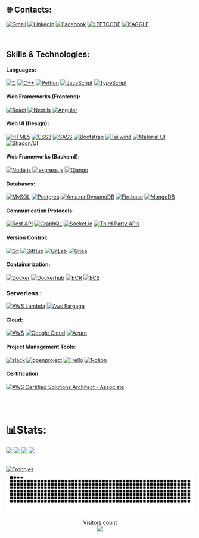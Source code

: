 ## 🌐 Contacts:

[![Gmail](https://img.shields.io/badge/Gmail-D14836?style=for-the-badge&logo=gmail&logoColor=white)](mailto:nmshihabislam@gmail.com?subject=From%20GitHub&body=Hi,%20there.%20Found%20you%20from%20GitHub.)
[![LinkedIn](https://img.shields.io/badge/LinkedIn-0077B5?style=for-the-badge&logo=linkedin&logoColor=white)](https://linkedin.com/in/nmshihabislam)
[![Facebook](https://img.shields.io/badge/Facebook-1877F2?style=for-the-badge&logo=facebook&logoColor=white)](https://facebook.com/nmshihabislam)
[![LEETCODE](https://img.shields.io/badge/-LeetCode-FFA116?style=for-the-badge&logo=LeetCode&logoColor=black)](https://leetcode.com/u/nmshihabislam/)
[![KAGGLE](https://img.shields.io/badge/Kaggle-20BEFF?style=for-the-badge&logo=Kaggle&logoColor=white)](https://www.kaggle.com/nmshihabislam)
<br>

<!-- [![Kaggle](https://img.shields.io/badge/Kaggle-%2320BEFF.svg?logo=Kaggle&logoColor=white)](https://www.kaggle.com/hossainalmahdi)
[![LeetCode](https://img.shields.io/badge/LeetCode-%23FFA116.svg?logo=LeetCode&logoColor=white)](https://leetcode.com/hossainalmahdi) -->
<br>
<!-- [![Kaggle](https://img.shields.io/badge/Kaggle-%2320BEFF.svg?logo=Kaggle&logoColor=white)](https://www.kaggle.com/hossainalmahdi)
[![LeetCode](https://img.shields.io/badge/LeetCode-%23FFA116.svg?logo=LeetCode&logoColor=white)](https://leetcode.com/hossainalmahdi) -->

## Skills & Technologies:

#### Languages:

[![C](https://img.shields.io/badge/C-00599C?style=for-the-badge&logo=c&logoColor=white)]()
[![C++](https://img.shields.io/badge/C++-00599C?style=for-the-badge&logo=c%2B%2B&logoColor=white)]()
[![Python](https://img.shields.io/badge/Python-3776AB?style=for-the-badge&logo=python&logoColor=white)]()
[![JavaScript](https://img.shields.io/badge/JavaScript-F7DF1E?style=for-the-badge&logo=javascript&logoColor=black)]()
[![TypeScript](https://img.shields.io/badge/TypeScript-007ACC?style=for-the-badge&logo=typescript&logoColor=white)]()

#### Web Frameworks (Frontend):

[![React](https://img.shields.io/badge/React-20232A?style=for-the-badge&logo=react&logoColor=61DAFB)]()
[![Next.js](https://img.shields.io/badge/Next.js-000000?style=for-the-badge&logo=nextdotjs&logoColor=white)]()
[![Angular](https://img.shields.io/badge/Angular-DD0031?style=for-the-badge&logo=angular&logoColor=white)]()

#### Web UI (Design):

[![HTML5](https://img.shields.io/badge/HTML5-E34F26?style=for-the-badge&logo=html5&logoColor=white)]()
[![CSS3](https://img.shields.io/badge/CSS3-1572B6?style=for-the-badge&logo=css3&logoColor=white)]()
[![SASS](https://img.shields.io/badge/Sass-CC6699?style=for-the-badge&logo=sass&logoColor=white)]()
[![Bootstrap](https://img.shields.io/badge/Bootstrap-563D7C?style=for-the-badge&logo=bootstrap&logoColor=white)]()
[![Tailwind](https://img.shields.io/badge/Tailwind_CSS-38B2AC?style=for-the-badge&logo=tailwind-css&logoColor=white)]()
[![Material UI](https://img.shields.io/badge/Material_UI-0081CB?style=for-the-badge&logo=material-ui&logoColor=white)]()
[![Shadcn/UI](https://img.shields.io/badge/Shadcn%2FUI-000000?style=for-the-badge&logo=shadcn%2Fui&logoColor=white)]()

#### Web Frameworks (Backend):

[![Node.js](https://img.shields.io/badge/Node.js-339933?style=for-the-badge&logo=nodedotjs&logoColor=white)]()
[![express.js](https://img.shields.io/badge/Express.js-000000?style=for-the-badge&logo=express&logoColor=white)]()
[![Django](https://img.shields.io/badge/Django-092E20?style=for-the-badge&logo=django&logoColor=white)]()

#### Databases:

[![MySQL](https://img.shields.io/badge/mysql-%2300f.svg?style=for-the-badge&logo=mysql&logoColor=white)]()
[![Postgres](https://img.shields.io/badge/postgres-%23316192.svg?style=for-the-badge&logo=postgresql&logoColor=white)]()
[![AmazonDynamoDB](https://img.shields.io/badge/Amazon%20DynamoDB-4053D6?style=for-the-badge&logo=Amazon%20DynamoDB&logoColor=white)]()
[![Firebase](https://img.shields.io/badge/Firebase-039BE5?style=for-the-badge&logo=Firebase&logoColor=white)]()
[![MongoDB](https://img.shields.io/badge/MongoDB-%234ea94b.svg?style=for-the-badge&logo=mongodb&logoColor=white)]()

#### Communication Protocols:

[![Rest API](https://img.shields.io/badge/Rest_API-E0234E?style=for-the-badge&logo=rest&logoColor=white)]()
[![GraphQL](https://img.shields.io/badge/GraphQL-E10098?style=for-the-badge&logo=graphql&logoColor=white)]()
[![Socket.io](https://img.shields.io/badge/Socket.io-010101?style=for-the-badge&logo=socket.io&logoColor=white)]()
[![Third Party APIs](https://img.shields.io/badge/Third_Party_APIs-333333?style=for-the-badge&logoColor=white)]()

#### Version Control:

[![Git](https://img.shields.io/badge/git-%23F05033.svg?style=for-the-badge&logo=git&logoColor=white)]()
[![GitHub](https://img.shields.io/badge/github-%23121011.svg?style=for-the-badge&logo=github&logoColor=white)]()
[![GitLab](https://img.shields.io/badge/gitlab-%23181717.svg?style=for-the-badge&logo=gitlab&logoColor=white)]()
[![Gitea](https://img.shields.io/badge/gitea-%23333333.svg?style=for-the-badge&logo=gitea&logoColor=white)]()

#### Containarization:

[![Docker](https://img.shields.io/badge/docker-%230db7ed.svg?style=for-the-badge&logo=docker&logoColor=white)]()
[![Dockerhub](https://img.shields.io/badge/dockerhub-%230db7ed.svg?style=for-the-badge&logo=docker&logoColor=white)]()
[![ECR](https://img.shields.io/badge/Amazon_Elastic_Container_Registry-232F3E?style=for-the-badge&logo=Amazon%20Elastic%20Container%20Registry&logoColor=white)]()
[![ECS](https://img.shields.io/badge/Amazon_Elastic_Container_Service-232F3E?style=for-the-badge&logo=Amazon%20Elastic%20Container%20Service&logoColor=white)]()

### Serverless :

[![AWS Lambda](https://img.shields.io/badge/AWS_Lambda-232F3E?style=for-the-badge&logo=Amazon%20Lambda&logoColor=white)]()
[![Aws Fargage](https://img.shields.io/badge/AWS_Fargate-232F3E?style=for-the-badge&logo=Amazon%20Fargate&logoColor=white)]()

<!-- #### AI/ML:

![scikit-learn](https://img.shields.io/badge/scikit--learn-%23F7931E.svg?style=for-the-badge&logo=scikit-learn&logoColor=white)
![Keras](https://img.shields.io/badge/Keras-%23D00000.svg?style=for-the-badge&logo=Keras&logoColor=white)
![TensorFlow](https://img.shields.io/badge/TensorFlow-%23FF6F00.svg?style=for-the-badge&logo=TensorFlow&logoColor=white)
[![OpenCV](https://img.shields.io/badge/OpenCV-5C3EE8?style=for-the-badge&logo=opencv&logoColor=white)]()
![PyTorch](https://img.shields.io/badge/PyTorch-%23EE4C2C.svg?style=for-the-badge&logo=PyTorch&logoColor=white)
[![CNN](https://img.shields.io/badge/CNN-FF6F00?style=for-the-badge&logoColor=white)]()
[![RNN](https://img.shields.io/badge/RNN-FF6F00?style=for-the-badge&logoColor=white)]()
[![Pandas](https://img.shields.io/badge/Pandas-150458?style=for-the-badge&logo=pandas&logoColor=white)]()
[![Numpy](https://img.shields.io/badge/Numpy-013243?style=for-the-badge&logo=numpy&logoColor=white)]()
[![Generative AI](https://img.shields.io/badge/Generative%20AI-FF6F00?style=for-the-badge&logoColor=white)]()
![mlflow](https://img.shields.io/badge/mlflow-%23d9ead3.svg?style=for-the-badge&logo=numpy&logoColor=blue)
[![Anaconda](https://img.shields.io/badge/Anaconda-44A833?style=for-the-badge&logo=anaconda&logoColor=white)]() -->

#### Cloud:

[![AWS](https://img.shields.io/badge/AWS-232F3E?style=for-the-badge&logo=amazon-aws&logoColor=white)]()
[![Google Cloud](https://img.shields.io/badge/GoogleCloud-%234285F4.svg?style=for-the-badge&logo=google-cloud&logoColor=white)]()
[![Azure](https://img.shields.io/badge/azure-%230072C6.svg?style=for-the-badge&logo=microsoftazure&logoColor=white)]()

<!-- #### Devops:

[![Terraform](https://img.shields.io/badge/Terraform-012731?style=for-the-badge&logo=terraform&logoColor=C94940)]()
[![jenkins](https://img.shields.io/badge/Jenkins-D24939?style=for-the-badge&logo=Jenkins&logoColor=white)]()
[![ansible](https://img.shields.io/badge/Ansible-242F3E?style=for-the-badge&logo=ansible&logoColor=white)]()
[![Cloudformation](https://img.shields.io/badge/CloudFormation-232F3E?style=for-the-badge&logo=AWSCloudFormation&logoColor=white)]() -->

#### Project Management Tools:

[![slack](https://img.shields.io/badge/Slack-4A154B?style=for-the-badge&logo=slack&logoColor=white)]()
[![openproject](https://img.shields.io/badge/OpenProject-333333?style=for-the-badge&logo=openproject&logoColor=white)]()
[![Trello](https://img.shields.io/badge/Trello-026AA7?style=for-the-badge&logo=trello&logoColor=white)]()
[![Notion](https://img.shields.io/badge/Notion-000000?style=for-the-badge&logo=notion&logoColor=white)]()


#### Certification

[![AWS Certified Solutions Architect - Associate](https://img.shields.io/badge/AWS_Certified_Solutions_Architect_–_Associate-232F3E?style=for-the-badge&logo=Amazon%20AWS&logoColor=white)]()

<!-- #### Others:

[![GIT](https://img.shields.io/badge/GIT-E44C30?style=for-the-badge&logo=git&logoColor=white)]()
[![Docker](https://img.shields.io/badge/docker-%230db7ed.svg?style=for-the-badge&logo=docker&logoColor=white)]()
[![Arduino](https://img.shields.io/badge/Arduino-00979D?style=for-the-badge&logo=arduino&logoColor=white)]()
[![Blender](https://img.shields.io/badge/Blender-F5792A?style=for-the-badge&logo=blender&logoColor=white)]()
[![UiPath](https://img.shields.io/badge/UiPath-005491?style=for-the-badge&logo=uipath&logoColor=white)]()
[![LabVIEW](https://img.shields.io/badge/LabVIEW-FFDB00?style=for-the-badge&logo=labview&logoColor=white)]()
[![Proteus](https://img.shields.io/badge/Proteus-00979D?style=for-the-badge&logoColor=white)]()
[![Linux](https://img.shields.io/badge/Linux-FCC624?style=for-the-badge&logo=linux&logoColor=black)]()
[![Debian](https://img.shields.io/badge/Debian-D70A53?style=for-the-badge&logo=debian&logoColor=white)]()
[![Vagrant](https://img.shields.io/badge/Vagrant-1563FF?style=for-the-badge&logo=vagrant&logoColor=white)]()
[![Webots](https://img.shields.io/badge/Webots-222222?style=for-the-badge&logoColor=white)]() -->

<br><br>

# 📊Stats:

<div>
  <img width="440px" src="https://github-readme-stats.vercel.app/api?username=NMShihab&show_icons=true&theme=dark">
  <img width="385px" src="https://github-readme-stats.anuraghazra1.vercel.app/api/top-langs/?username=NMShihab&layout=compact&theme=onedark" />
  <img width="440px" src="https://github-readme-activity-graph.vercel.app/graph?username=NMShihab&theme=github">
  <img width="385px" src="https://github-readme-streak-stats.herokuapp.com/?user=NMShihab&theme=dark" />
</div>

<br>

[![Trophies](https://github-profile-trophy.vercel.app/?username=NMShihab&theme=onedark&row=1)](https://github.com/ryo-ma/github-profile-trophy)
![Snake animation](https://raw.githubusercontent.com/NMShihab/NMShihab/output/github-contribution-grid-snake-dark.svg)

<p align="center"> 
  Visitors count<br>
  <img src="https://profile-counter.glitch.me/NMShihab/count.svg" />
</p>
</div>
